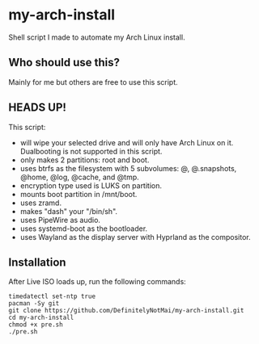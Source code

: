 # my-arch-install
Shell script I made to automate my Arch Linux install.  

## Who should use this?
Mainly for me but others are free to use this script.

## HEADS UP!
This script:
- will wipe your selected drive and will only have Arch Linux on it. Dualbooting is not supported in this script.
- only makes 2 partitions: root and boot.
- uses btrfs as the filesystem with 5 subvolumes: @, @.snapshots, @home, @log, @cache, and @tmp.
- encryption type used is LUKS on partition.
- mounts boot partition in /mnt/boot.
- uses zramd.
- makes "dash" your "/bin/sh".
- uses PipeWire as audio.
- uses systemd-boot as the bootloader.
- uses Wayland as the display server with Hyprland as the compositor.

## Installation
After Live ISO loads up, run the following commands:
```
timedatectl set-ntp true
pacman -Sy git
git clone https://github.com/DefinitelyNotMai/my-arch-install.git
cd my-arch-install
chmod +x pre.sh
./pre.sh
```
